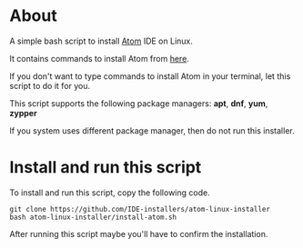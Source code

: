 # About
A simple bash script to install [Atom](https://atom.io/) IDE on Linux.

It contains commands to install Atom from [here](https://flight-manual.atom.io/getting-started/sections/installing-atom/#platform-linux).

If you don't want to type commands to install Atom in your terminal, let this script to do it for you.

This script supports the following package managers: **apt**, **dnf**, **yum**, **zypper** 

If you system uses different package manager, then do not run this installer.

# Install and run this script
To install and run this script, copy the following code.

```
git clone https://github.com/IDE-installers/atom-linux-installer
bash atom-linux-installer/install-atom.sh
```

After running this script maybe you'll have to confirm the installation.
